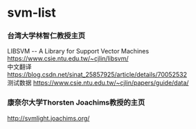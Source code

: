# svm-list

### 台湾大学林智仁教授主页
LIBSVM -- A Library for Support Vector Machines  
https://www.csie.ntu.edu.tw/~cjlin/libsvm/  
中文翻译  
https://blog.csdn.net/sinat_25857925/article/details/70052532  
测试数据
https://www.csie.ntu.edu.tw/~cjlin/papers/guide/data/  

### 康奈尔大学Thorsten Joachims教授的主页
http://svmlight.joachims.org/
